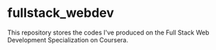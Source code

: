 # fullstack_webdev
This repository stores the codes I've produced on the Full Stack Web Development Specialization on Coursera.
